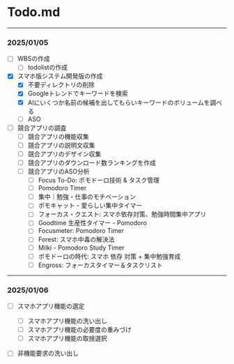 
# Todo.md

___
### 2025/01/05
+ [ ] WBSの作成
  + [ ] todolistの作成
+ [x] スマホ版システム開発版の作成
  + [x] 不要ディレクトリの削除
  + [x] Googleトレンドでキーワードを検索
  + [x] AIにいくつか名前の候補を出してもらいキーワードのボリュームを調べる
  + [ ] ASO
+ [ ] 競合アプリの調査
  + [ ] 競合アプリの機能収集
  + [ ] 競合アプリの説明文収集
  + [ ] 競合アプリのデザイン収集
  + [ ] 競合アプリのダウンロード数ランキングを作成
  + [ ] 競合アプリのASO分析
    - [ ] Focus To-Do: ポモドーロ技術 & タスク管理
    - [ ] Pomodoro Timer
    - [ ] 集中｜勉強・仕事のモチベーション
    - [ ] ポモキャット - 愛らしい集中タイマー
    - [ ] フォーカス・クエスト: スマホ依存対策、勉強時間集中アプリ
    - [ ] Goodtime 生産性タイマー - Pomodoro
    - [ ] Focusmeter: Pomodoro Timer
    - [ ] Forest: スマホ中毒の解決法
    - [ ] Milki - Pomodoro Study Timer
    - [ ] ポモドーロの時代: スマホ 依存 対策 + 集中勉強育成
    - [ ] Engross: フォーカスタイマー＆タスクリスト
---
### 2025/01/06
+ [ ] スマホアプリ機能の選定
  + [ ] スマホアプリ機能の洗い出し
  + [ ] スマホアプリ機能の必要度の重みづけ
  + [ ] スマホアプリ機能の取捨選択
+ [ ] 非機能要求の洗い出し

